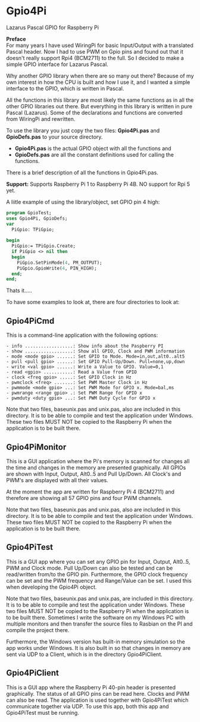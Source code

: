 # Gpio4Pi
 Lazarus Pascal GPIO for Raspberry Pi

**Preface**</BR>
For many years I have used WiringPi for basic Input/Output with a translated Pascal header.
Now I had to use PWM on Gpio pins and found out that it doesn't really support Rpi4 (BCM2711) to the full.
So I decided to make a simple GPIO interface for Lazarus Pascal.

Why another GPIO library when there are so many out there?
Because of my own interest in how the CPU is built and how I use it,
and I wanted a simple interface to the GPIO, which is written in Pascal.

All the functions in this library are most likely the same functions as in all the other GPIO libraries out there.
But everything in this library is written in pure Pascal (Lazarus).
Some of the declarations and functions are converted from WiringPi and rewritten.

To use the library you just copy the two files: **Gpio4Pi.pas** and **GpioDefs.pas** to your source directory.
- **Gpio4Pi.pas** is the actual GPIO object with all the functions and
- **GpioDefs.pas** are all the constant definitions used for calling the functions.

There is a brief description of all the functions in Gpio4Pi.pas.

**Support:** Supports Raspberry Pi 1 to Raspberry Pi 4B. NO support for Rpi 5 yet.

A liitle example of using the library/object, set GPIO pin 4 high:

```pas
program GpioTest;
uses Gpio4Pi, GpioDefs;
var
  PiGpio: TPiGpio;
  
begin
  PiGpio:= TPiGpio.Create;
  if PiGpio <> nil then
  begin
    PiGpio.SetPinMode(4, PM_OUTPUT);
    PiGpio.GpioWrite(4, PIN_HIGH);
  end;
end;
```

Thats it.....

To have some examples to look at, there are four directories to look at:

## Gpio4PiCmd
This is a command-line application with the following options:
```
- info ..................: Show info about the Paspberry PI
- show ..................: Show all GPIO, Clock and PWM information
- mode <mode gpio> ......: Set GPIO to Mode. Mode=in,out,alt0..alt5
- pull <pull gpio> ......: Set GPIO Pull-Up/Down. Pull=none,up,down
- write <val gpio> ......: Write a Value to GPIO. Value=0,1
- read <gpio> ...........: Read a Value from GPIO
- clock <freq gpio> .....: Set GPIO Clock in Hz
- pwmclock <freq> .......: Set PWM Master Clock in Hz
- pwmmode <mode gpio> ...: Set PWM Mode for GPIO x. Mode=bal,ms
- pwmrange <range gpio> .: Set PWM Range for GPIO x
- pwmduty <duty gpio> ...: Set PWM Duty Cycle for GPIO x
```

Note that two files, baseunix.pas and unix.pas, also are included in this directory. 
It is to be able to compile and test the application under Windows. 
These two files MUST NOT be copied to the Raspberry Pi when the application is to be built there.

## Gpio4PiMonitor
This is a GUI application where the Pi's memory is scanned for changes all the time
and changes in the memory are presented graphically.
All GPIOs are shown with Input, Output, Alt0..5 and Pull Up/Down.
All Clock's and PWM's are displayed with all their values.

At the moment the app are written for Raspberry Pi 4 (BCM2711) and therefore are showing all 57 GPIO pins and four PWM channels.

Note that two files, baseunix.pas and unix.pas, also are included in this directory. 
It is to be able to compile and test the application under Windows. 
These two files MUST NOT be copied to the Raspberry Pi when the application is to be built there.

## Gpio4PiTest
This is a GUI app where you can set any GPIO pin for Input, Output, Alt0..5, PWM and Clock mode.
Pull Up/Down can also be tested and can be read/written from/to the GPIO pin. 
Furthermore, the GPIO clock frequency can be set and the PWM frequency and Range/Value can be set.
I used this when developing the Gpio4Pi object.

Note that two files, baseunix.pas and unix.pas, are included in this directory. 
It is to be able to compile and test the application under Windows. 
These two files MUST NOT be copied to the Raspberry Pi when the application is to be built there.
Sometimes I write the software on my Windows PC with multiple monitors and then transfer
the source files to Rasbian on the PI and compile the project there.

Furthermore, the Windows version has built-in memory simulation so the app works under Windows.
It is also built in so that changes in memory are sent via UDP to a Client,
which is in the directory Gpio4PiClient.

## Gpio4PiClient
This is a GUI app where the Raspberry Pi 40-pin header is presented graphically.
The status of all GPIO pins can be read here.
Clocks and PWM can also be read.
The application is used together with Gpio4PiTest which communicate together via UDP.
To use this app, both this app and Gpio4PiTest must be running.
